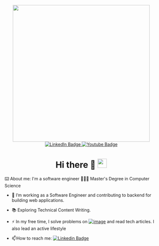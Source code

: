 <div id="header" align="center">
  <img src="https://github.com/MoshkaBortmanStar/MoshkaBortmanStar/assets/49586064/49b1864d-d2e3-4a60-9d85-d6fa49f02ede" width="450"/>
</div>

<div id="badges" align="center">
  <a href="https://www.linkedin.com/in/moshka-bortman/">
    <img src="https://img.shields.io/badge/LinkedIn-blue?style=for-the-badge&logo=linkedin&logoColor=white" alt="LinkedIn Badge"/>
  </a>
  <a href="https://www.youtube.com/@moshkabortman657">
    <img src="https://img.shields.io/badge/YouTube-red?style=for-the-badge&logo=youtube&logoColor=white" alt="Youtube Badge"/>
  </a>
</div>
<div id="header" align="center">
  <img src="https://komarev.com/ghpvc/?username=MoshkaBortmanStar&style=flat-square&color=red" alt=""/>
</div>


<h1 align="center">
  Hi there 🤖
  <img src="https://media.giphy.com/media/hvRJCLFzcasrR4ia7z/giphy.gif" width="30px"/>
</h1>

⌨️ About me: I'm a software engineer 🚀🚀🚀 Master's Degree in Computer Science

- :telescope: I’m working as a Software Engineer and contributing to backend for building web applications.

- 📚 Exploring Technical Content Writing.

- ⚡ In my free time, I solve problems on [![image](https://github.com/MoshkaBortmanStar/MoshkaBortmanStar/assets/49586064/96a4866a-c19c-41fb-868d-d1d38becbee9)](https://www.codewars.com/users/MoshkaBortman) and read tech articles. 
I also lead an active lifestyle

- :mailbox:How to reach me: [![Linkedin Badge](https://img.shields.io/badge/-MoshkaBortman-blue?style=flat&logo=Linkedin&logoColor=white)](https://www.linkedin.com/in/moshka-bortman/)


